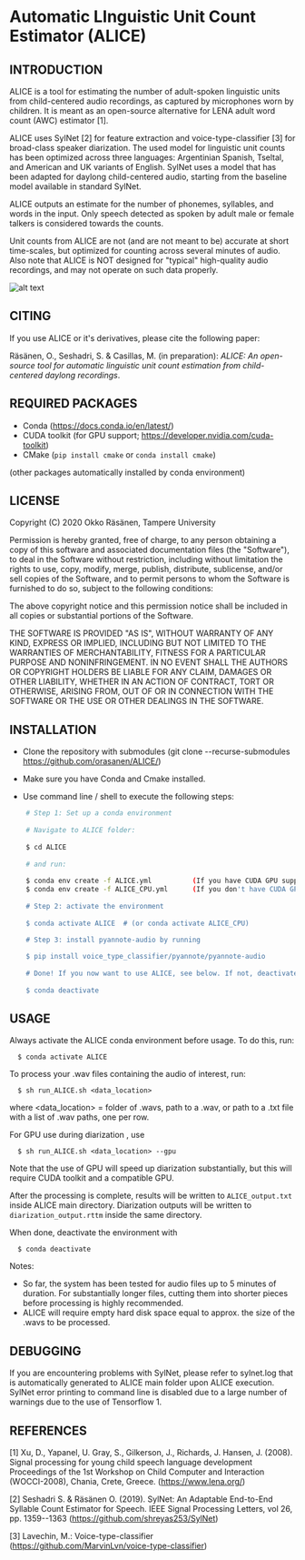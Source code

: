 # Automatic LInguistic Unit Count Estimator (ALICE)

INTRODUCTION
-------------------

ALICE is a tool for estimating the number of adult-spoken linguistic units from child-centered audio
recordings, as captured by microphones worn by children. It is meant as an open-source alternative
for LENA <tm> adult word count (AWC) estimator [1].

ALICE uses SylNet [2] for feature extraction and voice-type-classifier [3] for broad-class speaker
diarization. The used model for linguistic unit counts has been optimized across three languages:
Argentinian Spanish, Tseltal, and American and UK variants of English. SylNet uses a model that
has been adapted for daylong child-centered audio, starting from the baseline model available
in standard SylNet.

ALICE outputs an estimate for the number of phonemes, syllables, and words in the input. Only
speech detected as spoken by adult male or female talkers is considered towards the counts.

Unit counts from ALICE are not (and are not meant to be) accurate at short time-scales,
but optimized for counting across several minutes of audio. Also note that ALICE is NOT
designed for "typical" high-quality audio recordings, and may
not operate on such data properly.

![alt text](http://www.cs.tut.fi/sgn/specog/ALICE_schematic2.png)



CITING
-------------------

If you use ALICE or it's derivatives, please cite the following paper:

Räsänen, O., Seshadri, S. & Casillas, M. (in preparation): *ALICE: An open-source tool
for automatic linguistic unit count estimation from child-centered daylong recordings*.


REQUIRED PACKAGES
-------------------
- Conda (https://docs.conda.io/en/latest/)
- CUDA toolkit (for GPU support; https://developer.nvidia.com/cuda-toolkit)
- CMake (```pip install cmake``` or ```conda install cmake```)

(other packages automatically installed by conda environment)


LICENSE
-------------------
Copyright (C) 2020 Okko Räsänen, Tampere University

Permission is hereby granted, free of charge, to any person obtaining a copy of this software and associated documentation files (the "Software"), to deal in the Software without restriction, including without limitation the rights to use, copy, modify, merge, publish, distribute, sublicense, and/or sell copies of the Software, and to permit persons to whom the Software is furnished to do so, subject to the following conditions:

The above copyright notice and this permission notice shall be included in all copies or substantial portions of the Software.

THE SOFTWARE IS PROVIDED "AS IS", WITHOUT WARRANTY OF ANY KIND, EXPRESS OR IMPLIED, INCLUDING BUT NOT LIMITED TO THE WARRANTIES OF MERCHANTABILITY, FITNESS FOR A PARTICULAR PURPOSE AND NONINFRINGEMENT. IN NO EVENT SHALL THE AUTHORS OR COPYRIGHT HOLDERS BE LIABLE FOR ANY CLAIM, DAMAGES OR OTHER LIABILITY, WHETHER IN AN ACTION OF CONTRACT, TORT OR OTHERWISE, ARISING FROM, OUT OF OR IN CONNECTION WITH THE SOFTWARE OR THE USE OR OTHER DEALINGS IN THE SOFTWARE.


INSTALLATION
-------------------
- Clone the repository with submodules (git clone --recurse-submodules https://github.com/orasanen/ALICE/)

- Make sure you have Conda and Cmake installed.

- Use command line / shell to execute the following steps:

```bash    
    # Step 1: Set up a conda environment 
    
    # Navigate to ALICE folder:
    
    $ cd ALICE
    
    # and run:
    
    $ conda env create -f ALICE.yml          (If you have CUDA GPU support)
    $ conda env create -f ALICE_CPU.yml      (If you don't have CUDA GPU support)
    
    # Step 2: activate the environment
    
    $ conda activate ALICE  # (or conda activate ALICE_CPU)
    
    # Step 3: install pyannote-audio by running

    $ pip install voice_type_classifier/pyannote/pyannote-audio
    
    # Done! If you now want to use ALICE, see below. If not, deactivate the environment with
    
    $ conda deactivate


```



USAGE
-------------------
Always activate the ALICE conda environment before usage. To do this, run:
```
  $ conda activate ALICE
```


To process your .wav files containing the audio of interest, run:
```
  $ sh run_ALICE.sh <data_location>
```
  where <data_location> = folder of .wavs, path to a .wav, or path to a .txt file
  with a list of .wav paths, one per row.

  For GPU use during diarization , use
```
  $ sh run_ALICE.sh <data_location> --gpu
```
Note that the use of GPU will speed up diarization substantially, but this will require CUDA toolkit
and a compatible GPU.

After the processing is complete, results will be written to `ALICE_output.txt` inside ALICE main 
directory. Diarization outputs will be written to `diarization_output.rttm` inside the same directory.

When done, deactivate the environment with
```
  $ conda deactivate
```


Notes:

- So far, the system has been tested for audio files up to 5 minutes of duration.
  For substantially longer files, cutting them into shorter pieces before
  processing is highly recommended.
- ALICE will require empty hard disk space equal to approx. the size of the .wavs
  to be processed.

DEBUGGING
-------------------

If you are encountering problems with SylNet, please refer to sylnet.log that is automatically
generated to ALICE main folder upon ALICE execution. SylNet error printing to command line is disabled 
due to a large number of warnings due to the use of Tensorflow 1.

REFERENCES
-------------------

[1] Xu, D., Yapanel, U. Gray, S., Gilkerson, J., Richards, J. Hansen, J. (2008).
    Signal processing for young child speech language development
    Proceedings of the 1st Workshop on Child Computer and Interaction (WOCCI-2008), Chania, Crete, Greece.
    (https://www.lena.org/)

[2] Seshadri S. & Räsänen O. (2019). SylNet: An Adaptable End-to-End Syllable Count Estimator for Speech.
    IEEE Signal Processing Letters, vol 26, pp. 1359--1363  (https://github.com/shreyas253/SylNet)

[3] Lavechin, M.: Voice-type-classifier (https://github.com/MarvinLvn/voice-type-classifier)
